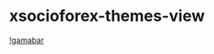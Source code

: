 # xsocioforex-themes-view
[!gamabar](https://raw.githubusercontent.com/Gabut-IT/xsocioforex/main/Screen%20Shot%202022-01-16%20at%2014.46.09.png?token=GHSAT0AAAAAABQT53AWSGCOCPT5C32HXMM4YP2EL6A)
